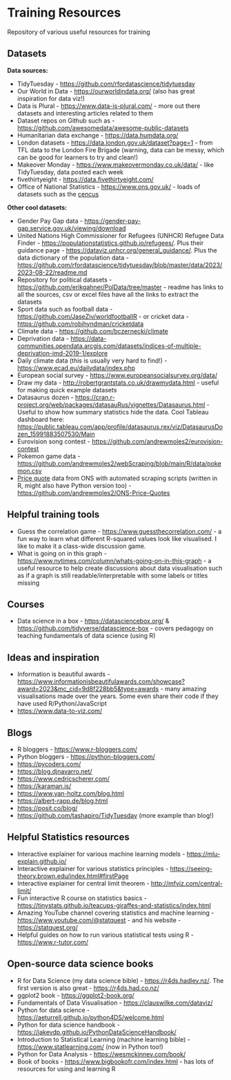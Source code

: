 # Training Resources
Repository of various useful resources for training

## Datasets

**Data sources:**

*  TidyTuesday - https://github.com/rfordatascience/tidytuesday
*  Our World in Data - https://ourworldindata.org/ (also has great inspiration for data viz!)
*  Data is Plural - https://www.data-is-plural.com/ - more out there datasets and interesting articles related to them
*  Dataset repos on Github such as - https://github.com/awesomedata/awesome-public-datasets 
*  Humanitarian data exchange - https://data.humdata.org/
*  London datasets - https://data.london.gov.uk/dataset?page=1 - from TFL data to the London Fire Brigade (warning, data can be messy, which can be good for learners to try and clean!)
*  Makeover Monday - https://www.makeovermonday.co.uk/data/ - like TidyTuesday, data posted each week
*  fivethirtyeight - https://data.fivethirtyeight.com/
*  Office of National Statistics - https://www.ons.gov.uk/ - loads of datasets such as the [cencus](https://www.ons.gov.uk/search?topics=9731,6646,3845,9497,4262,4128,7755,4994,6885,9724,7367&filter=datasets)

**Other cool datasets:**

*  Gender Pay Gap data - https://gender-pay-gap.service.gov.uk/viewing/download
*  United Nations High Commissioner for Refugees (UNHCR) Refugee Data Finder - https://populationstatistics.github.io/refugees/. Plus their guidance page - https://dataviz.unhcr.org/general_guidance/. Plus the data dictionary of the population data - https://github.com/rfordatascience/tidytuesday/blob/master/data/2023/2023-08-22/readme.md 
*  Repository for political datasets - https://github.com/erikgahner/PolData/tree/master - readme has links to all the sources, csv or excel files have all the links to extract the datasets
*  Sport data such as football data - https://github.com/JaseZiv/worldfootballR - or cricket data - https://github.com/robjhyndman/cricketdata
*  Climate data - https://github.com/bczernecki/climate 
*  Deprivation data - https://data-communities.opendata.arcgis.com/datasets/indices-of-multiple-deprivation-imd-2019-1/explore
*  Daily climate data (this is usually very hard to find!) - https://www.ecad.eu/dailydata/index.php 
*  European social survey - https://www.europeansocialsurvey.org/data/
*  Draw my data - http://robertgrantstats.co.uk/drawmydata.html - useful for making quick example datasets
*  Datasaurus dozen - https://cran.r-project.org/web/packages/datasauRus/vignettes/Datasaurus.html - Useful to show how summary statistics hide the data. Cool Tableau dashboard here: https://public.tableau.com/app/profile/datasaurus.rex/viz/DatasaurusDozen_15991883507530/Main
*  Eurovision song contest - https://github.com/andrewmoles2/eurovision-contest
*  Pokemon game data - https://github.com/andrewmoles2/webScraping/blob/main/R/data/pokemon.csv
*  [Price quote](https://www.ons.gov.uk/economy/inflationandpriceindices/datasets/consumerpriceindicescpiandretailpricesindexrpiitemindicesandpricequotes) data from ONS with automated scraping scripts (written in R, might also have Python version too) - https://github.com/andrewmoles2/ONS-Price-Quotes

## Helpful training tools

* Guess the correlation game - https://www.guessthecorrelation.com/ - a fun way to learn what different R-squared values look like visualised. I like to make it a class-wide discussion game.
* What is going on in this graph - https://www.nytimes.com/column/whats-going-on-in-this-graph - a useful resource to help create discussions about data visualisation such as if a graph is still readable/interpretable with some labels or titles missing

## Courses

*  Data science in a box - https://datasciencebox.org/ & https://github.com/tidyverse/datascience-box - covers pedagogy on teaching fundamentals of data science (using R)

## Ideas and inspiration 

*  Information is beautiful awards - https://www.informationisbeautifulawards.com/showcase?award=2023&mc_cid=9d8f228bb5&type=awards - many amazing visualisations made over the years. Some even share their code if they have used R/Python/JavaScript
*  https://www.data-to-viz.com/

## Blogs 

*  R bloggers - https://www.r-bloggers.com/ 
*  Python bloggers - https://python-bloggers.com/
*  https://pycoders.com/
*  https://blog.djnavarro.net/
*  https://www.cedricscherer.com/
*  https://karaman.is/
*  https://www.yan-holtz.com/blog.html
*  https://albert-rapp.de/blog.html
*  https://posit.co/blog/
*  https://github.com/tashapiro/TidyTuesday (more example than blog!)

## Helpful Statistics resources 

*  Interactive explainer for various machine learning models - https://mlu-explain.github.io/ 
*  Interactive explainer for various statistics principles -  https://seeing-theory.brown.edu/index.html#firstPage 
*  Interactive explainer for central limit theorem -  http://mfviz.com/central-limit/ 
*  Fun interactive R course on statistics basics -  https://tinystats.github.io/teacups-giraffes-and-statistics/index.html 
*  Amazing YouTube channel covering statistics and machine learning -  https://www.youtube.com/@statquest - and his website - https://statquest.org/
*  Helpful guides on how to run various statistical tests using R - https://www.r-tutor.com/ 

## Open-source data science books 

*  R for Data Science (my data science bible) - https://r4ds.hadley.nz/. The first version is also great - https://r4ds.had.co.nz/ 
*  ggplot2 book - https://ggplot2-book.org/  
*  Fundamentals of Data Visualisation - https://clauswilke.com/dataviz/  
*  Python for data science - https://aeturrell.github.io/python4DS/welcome.html  
*  Python for data science handbook - https://jakevdp.github.io/PythonDataScienceHandbook/ 
*  Introduction to Statistical Learning (machine learning bible) - https://www.statlearning.com/ (now in Python too!) 
*  Python for Data Analysis - https://wesmckinney.com/book/  
*  Book of books - https://www.bigbookofr.com/index.html - has lots of resources for using and learning R 





